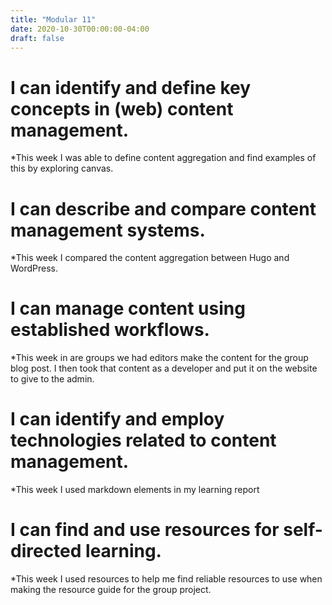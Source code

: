 ```yaml
---
title: "Modular 11"
date: 2020-10-30T00:00:00-04:00
draft: false
--- 
```

I can identify and define key concepts in (web) content management.
====================================================

*This week I was able to define content aggregation and find examples of this by exploring canvas. 

I can describe and compare content management systems.
=============================================

*This week I compared the content aggregation between Hugo and WordPress. 

I can manage content using established workflows.
======================================

*This week in are groups we had editors make the content for the group blog post. I then took that content as a developer and put it on the website to give to the admin.

I can identify and employ technologies related to content management.
======================================================

*This week I used markdown elements in my learning report

I can find and use resources for self-directed learning.
=========================================

*This week I used resources to help me find reliable resources to use when making the resource guide for the group project. 

